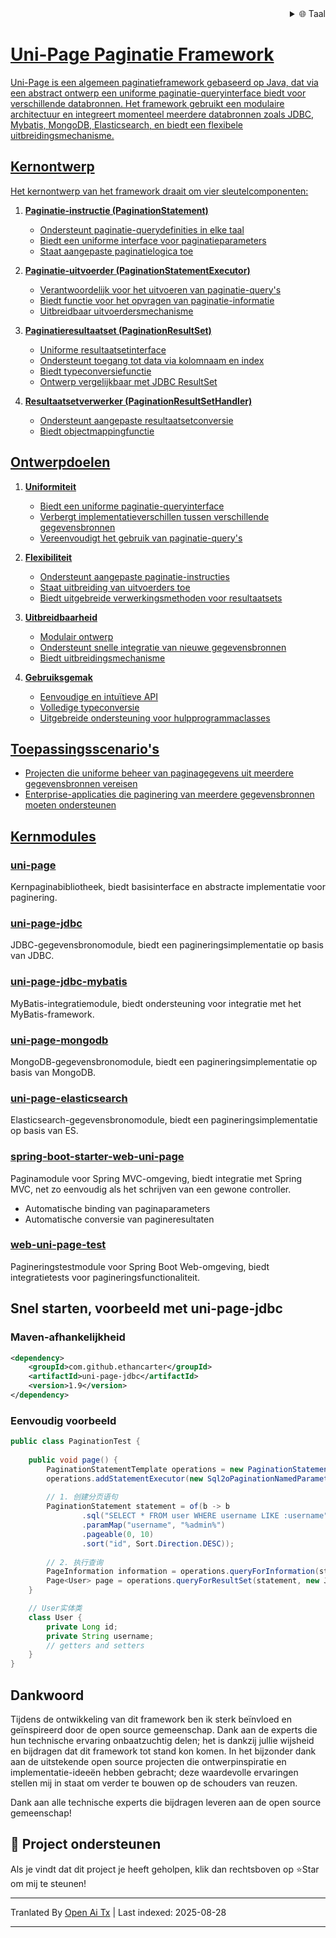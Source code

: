 
<div align="right">
  <details>
    <summary >🌐 Taal</summary>
    <div>
      <div align="center">
        <a href="https://openaitx.github.io/view.html?user=ethan-carter-g&project=uni-page&lang=en">Engels</a>
        | <a href="https://openaitx.github.io/view.html?user=ethan-carter-g&project=uni-page&lang=zh-CN">简体中文</a>
        | <a href="https://openaitx.github.io/view.html?user=ethan-carter-g&project=uni-page&lang=zh-TW">繁體中文</a>
        | <a href="https://openaitx.github.io/view.html?user=ethan-carter-g&project=uni-page&lang=ja">Japans</a>
        | <a href="https://openaitx.github.io/view.html?user=ethan-carter-g&project=uni-page&lang=ko">Koreaans</a>
        | <a href="https://openaitx.github.io/view.html?user=ethan-carter-g&project=uni-page&lang=hi">Hindi</a>
        | <a href="https://openaitx.github.io/view.html?user=ethan-carter-g&project=uni-page&lang=th">Thai</a>
        | <a href="https://openaitx.github.io/view.html?user=ethan-carter-g&project=uni-page&lang=fr">Frans</a>
        | <a href="https://openaitx.github.io/view.html?user=ethan-carter-g&project=uni-page&lang=de">Duits</a>
        | <a href="https://openaitx.github.io/view.html?user=ethan-carter-g&project=uni-page&lang=es">Spaans</a>
        | <a href="https://openaitx.github.io/view.html?user=ethan-carter-g&project=uni-page&lang=it">Italiaans</a>
        | <a href="https://openaitx.github.io/view.html?user=ethan-carter-g&project=uni-page&lang=ru">Russisch</a>
        | <a href="https://openaitx.github.io/view.html?user=ethan-carter-g&project=uni-page&lang=pt">Portugees</a>
        | <a href="https://openaitx.github.io/view.html?user=ethan-carter-g&project=uni-page&lang=nl">Nederlands</a>
        | <a href="https://openaitx.github.io/view.html?user=ethan-carter-g&project=uni-page&lang=pl">Pools</a>
        | <a href="https://openaitx.github.io/view.html?user=ethan-carter-g&project=uni-page&lang=ar">Arabisch</a>
        | <a href="https://openaitx.github.io/view.html?user=ethan-carter-g&project=uni-page&lang=fa">Perzisch</a>
        | <a href="https://openaitx.github.io/view.html?user=ethan-carter-g&project=uni-page&lang=tr">Turks</a>
        | <a href="https://openaitx.github.io/view.html?user=ethan-carter-g&project=uni-page&lang=vi">Vietnamees</a>
        | <a href="https://openaitx.github.io/view.html?user=ethan-carter-g&project=uni-page&lang=id">Indonesisch</a>
        | <a href="https://openaitx.github.io/view.html?user=ethan-carter-g&project=uni-page&lang=as">অসমীয়া</
      </div>
    </div>
  </details>
</div>

# Uni-Page Paginatie Framework

Uni-Page is een algemeen paginatieframework gebaseerd op Java, dat via een abstract ontwerp een uniforme paginatie-queryinterface biedt voor verschillende databronnen. Het framework gebruikt een modulaire architectuur en integreert momenteel meerdere databronnen zoals JDBC, Mybatis, MongoDB, Elasticsearch, en biedt een flexibele uitbreidingsmechanisme.

## Kernontwerp

Het kernontwerp van het framework draait om vier sleutelcomponenten:

1. **Paginatie-instructie (PaginationStatement)**
    - Ondersteunt paginatie-querydefinities in elke taal
    - Biedt een uniforme interface voor paginatieparameters
    - Staat aangepaste paginatielogica toe

2. **Paginatie-uitvoerder (PaginationStatementExecutor)**
    - Verantwoordelijk voor het uitvoeren van paginatie-query's
    - Biedt functie voor het opvragen van paginatie-informatie
    - Uitbreidbaar uitvoerdersmechanisme

3. **Paginatieresultaatset (PaginationResultSet)**
    - Uniforme resultaatsetinterface
    - Ondersteunt toegang tot data via kolomnaam en index
    - Biedt typeconversiefunctie
    - Ontwerp vergelijkbaar met JDBC ResultSet

4. **Resultaatsetverwerker (PaginationResultSetHandler)**
    - Ondersteunt aangepaste resultaatsetconversie
    - Biedt objectmappingfunctie


## Ontwerpdoelen

1. **Uniformiteit**
    - Biedt een uniforme paginatie-queryinterface
    - Verbergt implementatieverschillen tussen verschillende gegevensbronnen
    - Vereenvoudigt het gebruik van paginatie-query's

2. **Flexibiliteit**
    - Ondersteunt aangepaste paginatie-instructies
    - Staat uitbreiding van uitvoerders toe
    - Biedt uitgebreide verwerkingsmethoden voor resultaatsets

3. **Uitbreidbaarheid**
    - Modulair ontwerp
    - Ondersteunt snelle integratie van nieuwe gegevensbronnen
    - Biedt uitbreidingsmechanisme

4. **Gebruiksgemak**
    - Eenvoudige en intuïtieve API
    - Volledige typeconversie
    - Uitgebreide ondersteuning voor hulpprogrammaclasses
## Toepassingsscenario's

- Projecten die uniforme beheer van paginagegevens uit meerdere gegevensbronnen vereisen
- Enterprise-applicaties die paginering van meerdere gegevensbronnen moeten ondersteunen

## Kernmodules

### [uni-page](https://github.com/ethan-carter-g/uni-page/tree/main/uni-page)
Kernpaginabibliotheek, biedt basisinterface en abstracte implementatie voor paginering.

### [uni-page-jdbc](https://github.com/ethan-carter-g/uni-page/tree/main/uni-page-jdbc)
JDBC-gegevensbronomodule, biedt een pagineringsimplementatie op basis van JDBC.

### [uni-page-jdbc-mybatis](https://github.com/ethan-carter-g/uni-page/tree/main/uni-page-jdbc-mybatis)
MyBatis-integratiemodule, biedt ondersteuning voor integratie met het MyBatis-framework.
    
### [uni-page-mongodb](https://github.com/ethan-carter-g/uni-page/tree/main/uni-page-mongodb)
MongoDB-gegevensbronomodule, biedt een pagineringsimplementatie op basis van MongoDB.

### [uni-page-elasticsearch](https://github.com/ethan-carter-g/uni-page/tree/main/uni-page-elasticsearch)
Elasticsearch-gegevensbronomodule, biedt een pagineringsimplementatie op basis van ES.

### [spring-boot-starter-web-uni-page](https://github.com/ethan-carter-g/uni-page/tree/main/spring-boot-starter-web-uni-page)
Paginamodule voor Spring MVC-omgeving, biedt integratie met Spring MVC, net zo eenvoudig als het schrijven van een gewone controller.
- Automatische binding van paginaparameters
- Automatische conversie van pagineresultaten

### [web-uni-page-test](https://github.com/ethan-carter-g/uni-page/tree/main/web-uni-page-test)
Pagineringstestmodule voor Spring Boot Web-omgeving, biedt integratietests voor pagineringsfunctionaliteit.


## Snel starten, voorbeeld met uni-page-jdbc

### Maven-afhankelijkheid

```xml
<dependency>
    <groupId>com.github.ethancarter</groupId>
    <artifactId>uni-page-jdbc</artifactId>
    <version>1.9</version>
</dependency>
```

### Eenvoudig voorbeeld

```java
public class PaginationTest {
   
    public void page() {
        PaginationStatementTemplate operations = new PaginationStatementTemplate();
        operations.addStatementExecutor(new Sql2oPaginationNamedParameterStatementExecutor(dataSource));
        
        // 1. 创建分页语句
        PaginationStatement statement = of(b -> b
                .sql("SELECT * FROM user WHERE username LIKE :username")
                .paramMap("username", "%admin%")
                .pageable(0, 10)
                .sort("id", Sort.Direction.DESC));
        
        // 2. 执行查询
        PageInformation information = operations.queryForInformation(statement);
        Page<User> page = operations.queryForResultSet(statement, new JdbcBeanPropertyPaginationRowMapper<>(User.class));
    }

    // User实体类
    class User {
        private Long id;
        private String username;
        // getters and setters
    }
}
```


## Dankwoord

Tijdens de ontwikkeling van dit framework ben ik sterk beïnvloed en geïnspireerd door de open source gemeenschap. Dank aan de experts die hun technische ervaring onbaatzuchtig delen; het is dankzij jullie wijsheid en bijdragen dat dit framework tot stand kon komen. In het bijzonder dank aan de uitstekende open source projecten die ontwerpinspiratie en implementatie-ideeën hebben gebracht; deze waardevolle ervaringen stellen mij in staat om verder te bouwen op de schouders van reuzen.

Dank aan alle technische experts die bijdragen leveren aan de open source gemeenschap!

## 🌟 Project ondersteunen
Als je vindt dat dit project je heeft geholpen, klik dan rechtsboven op ⭐Star om mij te steunen!


---

Tranlated By [Open Ai Tx](https://github.com/OpenAiTx/OpenAiTx) | Last indexed: 2025-08-28

---